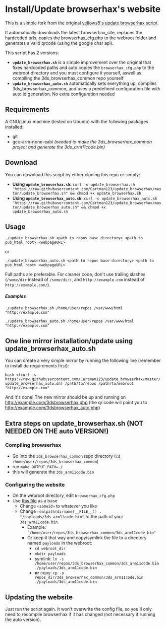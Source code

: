 # Install/Update browserhax's website

This is a simple fork from the original [yellows8's update browserhax script](https://github.com/yellows8/browserhax_site).

It automatically downloads the latest browserhax_site, replaces the hardcoded urls, copies the browserhax_cfg.php to the webroot folder and generates a valid qrcode (using the google char api).

This script has 2 versions:
- **`update_browserhax.sh`** is a simple improvement over the original that fixes hardcoded paths and auto copies the `browserhax_cfg.php` to the webroot directory and you must configure it yourself, aswell as compiling the 3ds_browserhax_common repo yourself
- **`update_browserhax_auto.sh`** automatically sets everything up, compiles 3ds_browserhax_common, and uses a predefined configuration file with auto id generation. No extra configuration needed

## Requirements
A GNU/Linux machine (tested on Ubuntu) with the following packages installed:
- git
- gcc-arm-none-eabi *(needed to make the 3ds_browserhax_common project and generate the 3ds_arm11code.bin)*

## Download

You can download this script by either cloning this repo or simply:

- **Using `update_browserhax.sh`:** `curl -o update_browserhax.sh "https://raw.githubusercontent.com/Cartman123/update_browserhax/master/update_browserhax.sh" && chmod +x update_browserhax.sh`
- **Using `update_browserhax_auto.sh`:** `curl -o update_browserhax_auto.sh "https://raw.githubusercontent.com/Cartman123/update_browserhax/master/update_browserhax_auto.sh" && chmod +x update_browserhax_auto.sh`

## Usage

`./update_browserhax.sh <path to repos base directory> <path to pub_html root> <webpageURL>`

or

`./update_browserhax_auto.sh <path to repos base directory> <path to pub_html root> <webpageURL>`

Full paths are preferable. For cleaner code, don't use trailing slashes (`/some/dir` instead of `/some/dir/`, and `http://example.com` instead of `http://example.com/`).

##### Examples

`./update_browserhax.sh /home/user/repos /var/www/html "http://example.com"`

`./update_browserhax_auto.sh /home/user/repos /var/www/html "http://example.com"`

## One line mirror installation/update using update_browserhax_auto.sh

You can create a very simple mirror by running the following line (remember to install de requirements first):

`bash <(curl -s https://raw.githubusercontent.com/Cartman123/update_browserhax/master/update_browserhax_auto.sh) /path/to/repos /path/to/webroot "http://example.com"`

And it's done! The new mirror should be up and running on http://example.com/3dsbrowserhax.php (the qr code will point you to http://example.com/3dsbrowserhax_auto.php)

## Extra steps on update_browserhax.sh (NOT NEEDED ON THE auto VERSION!)

### Compiling browserhax

- Go into the `3ds_browserhax_common` repo directory (`cd /home/user/repos/3ds_browserhax_common`)
- run `make OUTPUT_PATH=./`
- this will generate the `3ds_arm11code.bin`


### Configuring the website

- On the webroot directory, edit `browserhax_cfg.php`
- Use [this file](https://github.com/Cartman123/update_browserhax/blob/master/browserhax_cfg.php) as a base
  - Change `<someid>` to whatever you like
  - Change `realpath(dirname(__FILE__)) . "/payloads/3ds_arm11code.bin"` to the path of your `3ds_arm11code.bin`.
    - Example: `"/home/user/repos/3ds_browserhax_common/3ds_arm11code.bin"`
    - Or keep it that way and copy/symlink the file to a directory named `payloads` in the webroot:
      - `cd webroot_dir`
      - `mkdir payloads`
      - symlink: `ln -s /home/user/repos/3ds_browserhax_common/3ds_arm11code.bin ./payloads/3ds_arm11code.bin`
      - **or** copy: `cp -p repos_dir/3ds_browserhax_common/3ds_arm11code.bin ./payloads/3ds_arm11code.bin`


## Updating the website

Just run the script again. It won't overwrite the config file, so you'll only need to recompile browserhax if it has changed (not necessary if running the auto version).

